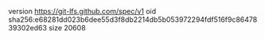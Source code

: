 version https://git-lfs.github.com/spec/v1
oid sha256:e68281dd023b6dee55d3f8db2214db5b053972294fdf516f9c8647839302ed63
size 20608
